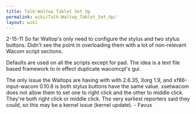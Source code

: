 ```yaml
---
title: Talk:Waltop Tablet Set Up
permalink: wiki/Talk:Waltop_Tablet_Set_Up/
layout: wiki
---
```


2-15-11 So far Waltop's only need to configure the stylus and two stylus
buttons. Didn't see the point in overloading them with a lot of
non-relevant Wacom script sections.

Defaults are used on all the scripts except for pad. The idea is a text
file based framework to in effect duplicate wacomcpl's gui.

The only issue the Waltops are having with with 2.6.35, Xorg 1.9, and
xf86-input-wacom 0.10.8 is both stylus buttons have the same value.
xsetwacom does not allow them to set one to right click and the other to
middle click. They're both right click or middle click. The very
earliest reporters said they could, so this may be a kernel issue
(kernel update). - Favux
